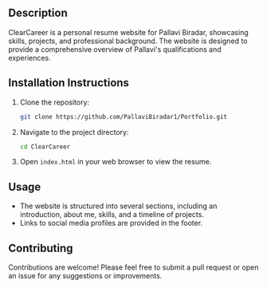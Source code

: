## Description
ClearCareer is a personal resume website for Pallavi Biradar, showcasing skills, projects, and professional background. The website is designed to provide a comprehensive overview of Pallavi's qualifications and experiences.

## Installation Instructions
1. Clone the repository:
   ```bash
   git clone https://github.com/PallaviBiradar1/Portfolio.git
   ```
2. Navigate to the project directory:
   ```bash
   cd ClearCareer
   ```
3. Open `index.html` in your web browser to view the resume.

## Usage
- The website is structured into several sections, including an introduction, about me, skills, and a timeline of projects.
- Links to social media profiles are provided in the footer.

## Contributing
Contributions are welcome! Please feel free to submit a pull request or open an issue for any suggestions or improvements.
